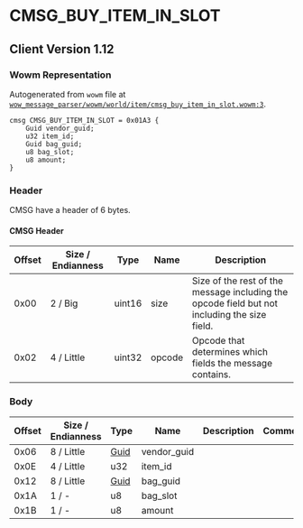 # CMSG_BUY_ITEM_IN_SLOT

## Client Version 1.12

### Wowm Representation

Autogenerated from `wowm` file at [`wow_message_parser/wowm/world/item/cmsg_buy_item_in_slot.wowm:3`](https://github.com/gtker/wow_messages/tree/main/wow_message_parser/wowm/world/item/cmsg_buy_item_in_slot.wowm#L3).
```rust,ignore
cmsg CMSG_BUY_ITEM_IN_SLOT = 0x01A3 {
    Guid vendor_guid;
    u32 item_id;
    Guid bag_guid;
    u8 bag_slot;
    u8 amount;
}
```
### Header

CMSG have a header of 6 bytes.

#### CMSG Header

| Offset | Size / Endianness | Type   | Name   | Description |
| ------ | ----------------- | ------ | ------ | ----------- |
| 0x00   | 2 / Big           | uint16 | size   | Size of the rest of the message including the opcode field but not including the size field.|
| 0x02   | 4 / Little        | uint32 | opcode | Opcode that determines which fields the message contains.|

### Body

| Offset | Size / Endianness | Type | Name | Description | Comment |
| ------ | ----------------- | ---- | ---- | ----------- | ------- |
| 0x06 | 8 / Little | [Guid](../spec/packed-guid.md) | vendor_guid |  |  |
| 0x0E | 4 / Little | u32 | item_id |  |  |
| 0x12 | 8 / Little | [Guid](../spec/packed-guid.md) | bag_guid |  |  |
| 0x1A | 1 / - | u8 | bag_slot |  |  |
| 0x1B | 1 / - | u8 | amount |  |  |

